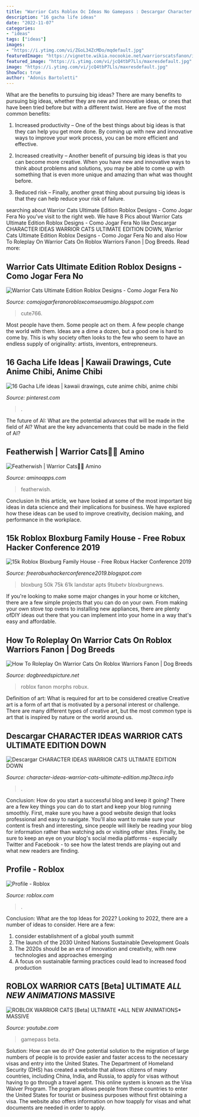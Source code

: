 ```yaml
---
title: "Warrior Cats Roblox Oc Ideas No Gamepass : Descargar Character Ideas Warrior Cats Ultimate Edition Down"
description: "16 gacha life ideas"
date: "2022-11-07"
categories:
- "ideas"
tags: ["ideas"]
images:
- "https://i.ytimg.com/vi/ZGoL34ZcMDo/mqdefault.jpg"
featuredImage: "https://vignette.wikia.nocookie.net/warriorscatsfanon/images/1/19/Featherback_Ref.png/revision/latest?cb=20190224222445"
featured_image: "https://i.ytimg.com/vi/jcQ4tbP7Lls/maxresdefault.jpg"
image: "https://i.ytimg.com/vi/jcQ4tbP7Lls/maxresdefault.jpg"
ShowToc: true
author: "Adonis Bartoletti"
---
```



What are the benefits to pursuing big ideas?
There are many benefits to pursuing big ideas, whether they are new and innovative ideas, or ones that have been tried before but with a different twist. Here are five of the most common benefits:
1. Increased productivity – One of the best things about big ideas is that they can help you get more done. By coming up with new and innovative ways to improve your work process, you can be more efficient and effective.

2. Increased creativity – Another benefit of pursuing big ideas is that you can become more creative. When you have new and innovative ways to think about problems and solutions, you may be able to come up with something that is even more unique and amazing than what was thought before.

3. Reduced risk – Finally, another great thing about pursuing big ideas is that they can help reduce your risk of failure.

	

		
searching about Warrior Cats Ultimate Edition Roblox Designs - Como Jogar Fera No you've visit to the right web. We have 8 Pics about Warrior Cats Ultimate Edition Roblox Designs - Como Jogar Fera No like Descargar CHARACTER IDEAS WARRIOR CATS ULTIMATE EDITION DOWN, Warrior Cats Ultimate Edition Roblox Designs - Como Jogar Fera No and also How To Roleplay On Warrior Cats On Roblox Warriors Fanon | Dog Breeds. Read more:
		
    
## Warrior Cats Ultimate Edition Roblox Designs - Como Jogar Fera No

<img loading=lazy src="https://i.ytimg.com/vi/3gsZ-IatMng/maxresdefault.jpg" onerror="this.onerror=null;this.src='https://tse1.mm.bing.net/th?id=OIP.lJLUkJrpnLZmDr96j5BfhAHaEK&amp;pid=15.1';" alt="Warrior Cats Ultimate Edition Roblox Designs - Como Jogar Fera No">

_Source: comojogarferanorobloxcomseuamigo.blogspot.com_

>cute766. 

	

Most people have them. Some people act on them. A few people change the world with them. Ideas are a dime a dozen, but a good one is hard to come by. This is why society often looks to the few who seem to have an endless supply of originality: artists, inventors, entrepreneurs.

    
## 16 Gacha Life Ideas | Kawaii Drawings, Cute Anime Chibi, Anime Chibi

<img loading=lazy src="https://i.pinimg.com/custom_covers/200x150/798685383855875832_1559490613.jpg" onerror="this.onerror=null;this.src='https://tse4.mm.bing.net/th?id=OIP.nl3hx1k-lDfCu-YVsd0v6QAAAA&amp;pid=15.1';" alt="16 Gacha Life ideas | kawaii drawings, cute anime chibi, anime chibi">

_Source: pinterest.com_

>. 

	

The future of AI: What are the potential advances that will be made in the field of AI?
What are the key advancements that could be made in the field of AI?

    
## Featherwish | Warrior Cats🐾🐾 Amino

<img loading=lazy src="http://pv1.narvii.com/uploaded_cover/7600/6f9cd4f5c41ca26c5c9d90de95e8c0bb243f6d97r1-576-1024_raw.jpg" onerror="this.onerror=null;this.src='https://tse1.mm.bing.net/th?id=OIP.iC0k7HmnAp_prkYTBEb-XgHaNK&amp;pid=15.1';" alt="Featherwish | Warrior Cats🐾🐾 Amino">

_Source: aminoapps.com_

>featherwish. 

	

Conclusion
In this article, we have looked at some of the most important big ideas in data science and their implications for business. We have explored how these ideas can be used to improve creativity, decision making, and performance in the workplace.

    
## 15k Roblox Bloxburg Family House - Free Robux Hacker Conference 2019

<img loading=lazy src="https://i.ytimg.com/vi/ZGoL34ZcMDo/mqdefault.jpg" onerror="this.onerror=null;this.src='https://tse2.mm.bing.net/th?id=OIP.gZX6VQ0vcYWUGYXFBFds9wAAAA&amp;pid=15.1';" alt="15k Roblox Bloxburg Family House - Free Robux Hacker Conference 2019">

_Source: freerobuxhackerconference2019.blogspot.com_

>bloxburg 50k 75k 61k landstar apts 9tubetv bloxburgnews. 

	

If you're looking to make some major changes in your home or kitchen, there are a few simple projects that you can do on your own. From making your own stove top ovens to installing new appliances, there are plenty ofDIY ideas out there that you can implement into your home in a way that's easy and affordable.

    
## How To Roleplay On Warrior Cats On Roblox Warriors Fanon | Dog Breeds

<img loading=lazy src="https://vignette.wikia.nocookie.net/warriorscatsfanon/images/1/19/Featherback_Ref.png/revision/latest?cb=20190224222445" onerror="this.onerror=null;this.src='https://tse4.mm.bing.net/th?id=OIP.cZ1pdRYmk8_DYN4r1jJNvgHaE8&amp;pid=15.1';" alt="How To Roleplay On Warrior Cats On Roblox Warriors Fanon | Dog Breeds">

_Source: dogbreedspicture.net_

>roblox fanon morphs robux. 

	

Definition of art: What is required for art to be considered creative
Creative art is a form of art that is motivated by a personal interest or challenge. There are many different types of creative art, but the most common type is art that is inspired by nature or the world around us.

    
## Descargar CHARACTER IDEAS WARRIOR CATS ULTIMATE EDITION DOWN

<img loading=lazy src="https://img.youtube.com/vi/WHb5LbVtHMA/0.jpg" onerror="this.onerror=null;this.src='https://tse3.mm.bing.net/th?id=OIP.jR8Pd8_QY967EvdQW2luQwHaFj&amp;pid=15.1';" alt="Descargar CHARACTER IDEAS WARRIOR CATS ULTIMATE EDITION DOWN">

_Source: character-ideas-warrior-cats-ultimate-edition.mp3teca.info_

>. 

	

Conclusion: How do you start a successful blog and keep it going?
There are a few key things you can do to start and keep your blog running smoothly. First, make sure you have a good website design that looks professional and easy to navigate. You'll also want to make sure your content is fresh and interesting, since people will likely be reading your blog for information rather than watching ads or visiting other sites. Finally, be sure to keep an eye on your blog's social media platforms - especially Twitter and Facebook - to see how the latest trends are playing out and what new readers are finding.

    
## Profile - Roblox

<img loading=lazy src="https://tr.rbxcdn.com/cd552b506c0030eb0f741ac87986813b/352/352/Avatar/Png" onerror="this.onerror=null;this.src='https://tse3.mm.bing.net/th?id=OIP.KbXLIFEGw1uKjhMjcgoauAAAAA&amp;pid=15.1';" alt="Profile - Roblox">

_Source: roblox.com_

>. 

	

Conclusion: What are the top Ideas for 2022?
Looking to 2022, there are a number of ideas to consider. Here are a few: 
1. consider establishment of a global youth summit 
2. The launch of the 2030 United Nations Sustainable Development Goals 
3. The 2020s should be an era of innovation and creativity, with new technologies and approaches emerging 
4. A focus on sustainable farming practices could lead to increased food production 

    
## ROBLOX WARRIOR CATS [Beta] ULTIMATE *ALL NEW ANIMATIONS* MASSIVE

<img loading=lazy src="https://i.ytimg.com/vi/jcQ4tbP7Lls/maxresdefault.jpg" onerror="this.onerror=null;this.src='https://tse4.mm.bing.net/th?id=OIP.tZeKbv--1MEeq091kBg2EAHaEK&amp;pid=15.1';" alt="ROBLOX WARRIOR CATS [Beta] ULTIMATE *ALL NEW ANIMATIONS* MASSIVE">

_Source: youtube.com_

>gamepass beta. 

	

Solution: How can we do it?
One potential solution to the migration of large numbers of people is to provide easier and faster access to the necessary visas and entry into the United States. The Department of Homeland Security (DHS) has created a website that allows citizens of many countries, including China, India, and Russia, to apply for visas without having to go through a travel agent. This online system is known as the Visa Waiver Program. The program allows people from these countries to enter the United States for tourist or business purposes without first obtaining a visa. The website also offers information on how toapply for visas and what documents are needed in order to apply.

